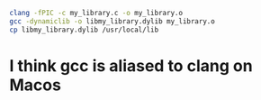 

```bash
clang -fPIC -c my_library.c -o my_library.o 
gcc -dynamiclib -o libmy_library.dylib my_library.o 
cp libmy_library.dylib /usr/local/lib 
```
# I think gcc is aliased to clang on Macos



